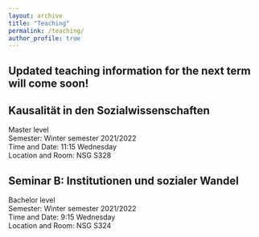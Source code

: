 ```yaml
---
layout: archive
title: "Teaching"
permalink: /teaching/
author_profile: true
---
```


## Updated teaching information for the next term will come soon!<br />

## Kausalität in den Sozialwissenschaften<br />
Master level<br /> Semester: Winter semester 2021/2022<br /> Time and Date: 11:15 Wednesday<br /> Location and Room: NSG S328

## Seminar B: Institutionen und sozialer Wandel<br />
Bachelor level<br /> Semester: Winter semester 2021/2022<br /> Time and Date: 9:15 Wednesday<br /> Location and Room: NSG S324
